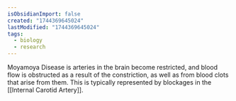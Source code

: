 ```yaml
---
isObsidianImport: false
created: "1744369645024"
lastModified: "1744369645024"
tags:
  - biology
  - research
---
```

Moyamoya Disease is arteries in the brain become restricted, and blood flow is obstructed as a result of the constriction, as well as from blood clots that arise from them. This is typically represented by blockages in the [[Internal Carotid Artery]].